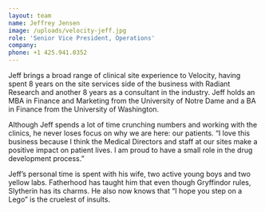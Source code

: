 ```yaml
---
layout: team
name: Jeffrey Jensen
image: /uploads/velocity-jeff.jpg
role: 'Senior Vice President, Operations'
company:
phone: +1 425.941.0352
---
```


Jeff brings a broad range of clinical site experience to Velocity, having spent 8 years on the site services side of the business with Radiant Research and another 8 years as a consultant in the industry. Jeff holds an MBA in Finance and Marketing from the University of Notre Dame and a BA in Finance from the University of Washington.

Although Jeff spends a lot of time crunching numbers and working with the clinics, he never loses focus on why we are here: our patients. “I love this business because I think the Medical Directors and staff at our sites make a positive impact on patient lives. I am proud to have a small role in the drug development process.”

Jeff’s personal time is spent with his wife, two active young boys and two yellow labs. Fatherhood has taught him that even though Gryffindor rules, Slytherin has its charms. He also now knows that “I hope you step on a Lego” is the cruelest of insults.